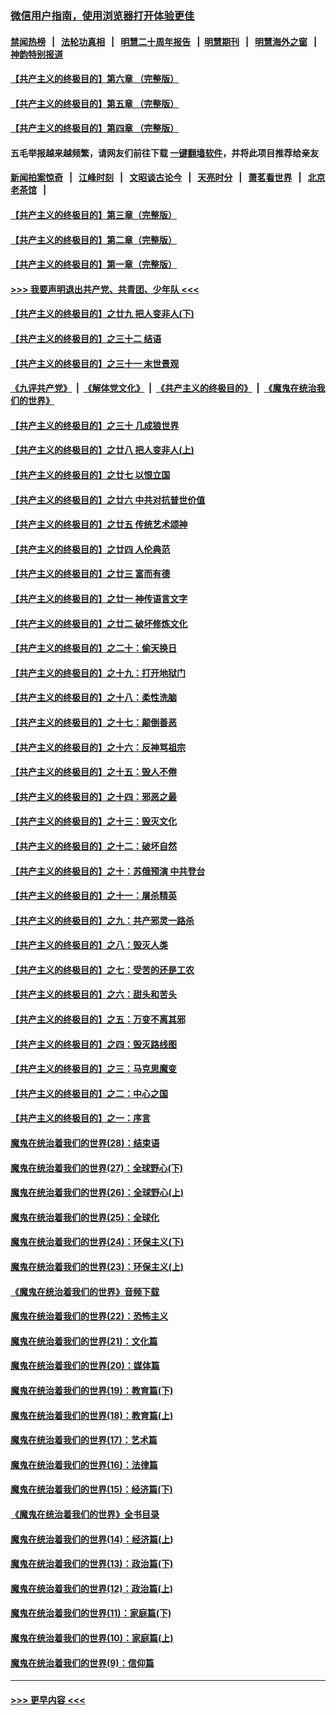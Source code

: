 ### [微信用户指南，使用浏览器打开体验更佳](https://github.com/gfw-breaker/banned-news1/blob/master/indexes/wechat-guide.md?t=0)
#### [禁闻热榜](热点新闻.md?t=0)  &nbsp;&nbsp;|&nbsp;&nbsp; [法轮功真相](https://github.com/gfw-breaker/truth/blob/master/README.md?t=0) &nbsp;&nbsp;|&nbsp;&nbsp; [明慧二十周年报告](https://github.com/gfw-breaker/mh-reports/blob/master/README.md?t=0) &nbsp;&nbsp;|&nbsp;&nbsp;[明慧期刊](https://github.com/gfw-breaker/mh-qikan) &nbsp;&nbsp;|&nbsp;&nbsp; [明慧海外之窗](https://github.com/gfw-breaker/mh-news/blob/master/README.md?t=0) &nbsp;&nbsp;|&nbsp;&nbsp; [神韵特别报道](https://github.com/gfw-breaker/mh-news/blob/master/shenyun.md?t=0)
#### [【共产主义的终极目的】第六章 （完整版）](../pages/nsc422/n11428913.md?t=02111402) 
#### [【共产主义的终极目的】第五章 （完整版）](../pages/nsc422/n11428912.md?t=02111402) 
#### [【共产主义的终极目的】第四章 （完整版）](../pages/nsc422/n11428907.md?t=02111402) 
#### 五毛举报越来越频繁，请网友们前往下载 [一键翻墙软件](https://github.com/gfw-breaker/ssr-accounts)，并将此项目推荐给亲友
#### [新闻拍案惊奇](https://github.com/gfw-breaker/banned-news1/blob/master/pages/link4.md) &nbsp;&nbsp;|&nbsp;&nbsp; [江峰时刻](https://github.com/gfw-breaker/banned-news1/blob/master/pages/link4.md) &nbsp;&nbsp;|&nbsp;&nbsp; [文昭谈古论今](https://github.com/gfw-breaker/banned-news1/blob/master/pages/link4.md) &nbsp;&nbsp;|&nbsp;&nbsp; [天亮时分](https://github.com/gfw-breaker/banned-news1/blob/master/pages/link4.md) &nbsp;&nbsp;|&nbsp;&nbsp; [萧茗看世界](https://github.com/gfw-breaker/banned-news1/blob/master/pages/link4.md) &nbsp;&nbsp;|&nbsp;&nbsp; [北京老茶馆](https://github.com/gfw-breaker/banned-news1/blob/master/pages/link4.md) &nbsp;&nbsp;|&nbsp;&nbsp; 
#### [【共产主义的终极目的】第三章（完整版）](../pages/nsc422/n11428848.md?t=02111402) 
#### [【共产主义的终极目的】第二章（完整版）](../pages/nsc422/n11428831.md?t=02111402) 
#### [【共产主义的终极目的】第一章（完整版）](../pages/nsc422/n11417651.md?t=02111402) 
#### [>>> 我要声明退出共产党、共青团、少年队 <<<](https://github.com/begood0513/goodnews/blob/master/quit/letter.md) 
#### [【共产主义的终极目的】之廿九 把人变非人(下)](../pages/nsc422/n11344140.md?t=02111402) 
#### [【共产主义的终极目的】之三十二 结语](../pages/nsc422/n11360535.md?t=02111402) 
#### [【共产主义的终极目的】之三十一 末世景观](../pages/nsc422/n11351129.md?t=02111402) 
#### [《九评共产党》](https://github.com/begood0513/9ping.md/blob/master/README.md) &nbsp;|&nbsp; [《解体党文化》](../../../../jtdwh.md/blob/master/README.md)  &nbsp;|&nbsp; [《共产主义的终极目的》](../../../../gczydzjmd.md/blob/master/README.md) &nbsp;|&nbsp; [《魔鬼在统治我们的世界》](../../../../mgztzwmdsj.md/blob/master/README.md) 
#### [【共产主义的终极目的】之三十 几成狼世界](../pages/nsc422/n11348280.md?t=02111402) 
#### [【共产主义的终极目的】之廿八 把人变非人(上)](../pages/nsc422/n11340492.md?t=02111402) 
#### [【共产主义的终极目的】之廿七 以恨立国](../pages/nsc422/n11336944.md?t=02111402) 
#### [【共产主义的终极目的】之廿六 中共对抗普世价值](../pages/nsc422/n11324785.md?t=02111402) 
#### [【共产主义的终极目的】之廿五 传统艺术颂神](../pages/nsc422/n11296396.md?t=02111402) 
#### [【共产主义的终极目的】之廿四 人伦典范](../pages/nsc422/n11296397.md?t=02111402) 
#### [【共产主义的终极目的】之廿三 富而有德](../pages/nsc422/n11283598.md?t=02111402) 
#### [【共产主义的终极目的】之廿一 神传语言文字](../pages/nsc422/n11263265.md?t=02111402) 
#### [【共产主义的终极目的】之廿二 破坏修炼文化](../pages/nsc422/n11245728.md?t=02111402) 
#### [【共产主义的终极目的】之二十：偷天换日](../pages/nsc422/n11238846.md?t=02111402) 
#### [【共产主义的终极目的】之十九：打开地狱门](../pages/nsc422/n11206376.md?t=02111402) 
#### [【共产主义的终极目的】之十八：柔性洗脑](../pages/nsc422/n11199994.md?t=02111402) 
#### [【共产主义的终极目的】之十七：颠倒善恶](../pages/nsc422/n11179782.md?t=02111402) 
#### [【共产主义的终极目的】之十六：反神骂祖宗](../pages/nsc422/n11166798.md?t=02111402) 
#### [【共产主义的终极目的】之十五：毁人不倦](../pages/nsc422/n11166792.md?t=02111402) 
#### [【共产主义的终极目的】之十四：邪恶之最](../pages/nsc422/n11150249.md?t=02111402) 
#### [【共产主义的终极目的】之十三：毁灭文化](../pages/nsc422/n11135227.md?t=02111402) 
#### [【共产主义的终极目的】之十二：破坏自然](../pages/nsc422/n11135214.md?t=02111402) 
#### [【共产主义的终极目的】之十：苏俄预演 中共登台](../pages/nsc422/n11118424.md?t=02111402) 
#### [【共产主义的终极目的】之十一：屠杀精英](../pages/nsc422/n11118442.md?t=02111402) 
#### [【共产主义的终极目的】之九：共产邪灵一路杀](../pages/nsc422/n11114139.md?t=02111402) 
#### [【共产主义的终极目的】之八：毁灭人类](../pages/nsc422/n11108503.md?t=02111402) 
#### [【共产主义的终极目的】之七：受苦的还是工农](../pages/nsc422/n11101809.md?t=02111402) 
#### [【共产主义的终极目的】之六：甜头和苦头](../pages/nsc422/n11096971.md?t=02111402) 
#### [【共产主义的终极目的】之五：万变不离其邪](../pages/nsc422/n11091285.md?t=02111402) 
#### [【共产主义的终极目的】之四：毁灭路线图](../pages/nsc422/n11086284.md?t=02111402) 
#### [【共产主义的终极目的】之三：马克思魔变](../pages/nsc422/n11061941.md?t=02111402) 
#### [【共产主义的终极目的】之二：中心之国](../pages/nsc422/n11047728.md?t=02111402) 
#### [【共产主义的终极目的】之一：序言](../pages/nsc422/n11086077.md?t=02111402) 
#### [魔鬼在统治着我们的世界(28)：结束语](../pages/nsc422/n10936246.md?t=02111402) 
#### [魔鬼在统治着我们的世界(27)：全球野心(下)](../pages/nsc422/n10928319.md?t=02111402) 
#### [魔鬼在统治着我们的世界(26)：全球野心(上)](../pages/nsc422/n10900318.md?t=02111402) 
#### [魔鬼在统治着我们的世界(25)：全球化](../pages/nsc422/n10788205.md?t=02111402) 
#### [魔鬼在统治着我们的世界(24)：环保主义(下)](../pages/nsc422/n10695307.md?t=02111402) 
#### [魔鬼在统治着我们的世界(23)：环保主义(上)](../pages/nsc422/n10688613.md?t=02111402) 
#### [《魔鬼在统治着我们的世界》音频下载](../pages/nsc422/n10635553.md?t=02111402) 
#### [魔鬼在统治着我们的世界(22)：恐怖主义](../pages/nsc422/n10614727.md?t=02111402) 
#### [魔鬼在统治着我们的世界(21)：文化篇](../pages/nsc422/n10597706.md?t=02111402) 
#### [魔鬼在统治着我们的世界(20)：媒体篇](../pages/nsc422/n10586579.md?t=02111402) 
#### [魔鬼在统治着我们的世界(19)：教育篇(下)](../pages/nsc422/n10564808.md?t=02111402) 
#### [魔鬼在统治着我们的世界(18)：教育篇(上)](../pages/nsc422/n10526970.md?t=02111402) 
#### [魔鬼在统治着我们的世界(17)：艺术篇](../pages/nsc422/n10499093.md?t=02111402) 
#### [魔鬼在统治着我们的世界(16)：法律篇](../pages/nsc422/n10485969.md?t=02111402) 
#### [魔鬼在统治着我们的世界(15)：经济篇(下)](../pages/nsc422/n10469975.md?t=02111402) 
#### [《魔鬼在统治着我们的世界》全书目录](../pages/nsc422/n10464261.md?t=02111402) 
#### [魔鬼在统治着我们的世界(14)：经济篇(上)](../pages/nsc422/n10457370.md?t=02111402) 
#### [魔鬼在统治着我们的世界(13)：政治篇(下)](../pages/nsc422/n10448270.md?t=02111402) 
#### [魔鬼在统治着我们的世界(12)：政治篇(上)](../pages/nsc422/n10444576.md?t=02111402) 
#### [魔鬼在统治着我们的世界(11)：家庭篇(下)](../pages/nsc422/n10440961.md?t=02111402) 
#### [魔鬼在统治着我们的世界(10)：家庭篇(上)](../pages/nsc422/n10435448.md?t=02111402) 
#### [魔鬼在统治着我们的世界(9)：信仰篇](../pages/nsc422/n10432159.md?t=02111402) 

----
#### [ >>> 更早内容 <<< ](../indexes/nsc422-earlier.md)
